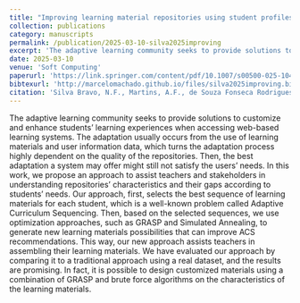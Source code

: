 ```yaml
---
title: "Improving learning material repositories using student profiles"
collection: publications
category: manuscripts
permalink: /publication/2025-03-10-silva2025improving
excerpt: 'The adaptive learning community seeks to provide solutions to customize and enhance students’ learning experiences when accessing web-based learning systems. The adaptation usually occurs from the use of learning materials and user information data, which turns the adaptation process highly dependent on the quality of the repositories. Then, the best adaptation a system may offer might still not satisfy the users’ needs. In this work, we propose an approach to assist teachers and stakeholders in understanding repositories’ characteristics and their gaps according to students’ needs. Our approach, first, selects the best sequence of learning materials for each student, which is a well-known problem called Adaptive Curriculum Sequencing. Then, based on the selected sequences, we use optimization approaches, such as GRASP and Simulated Annealing, to generate new learning materials possibilities that can improve ACS recommendations. This way, our new approach assists teachers in assembling their learning materials. We have evaluated our approach by comparing it to a traditional approach using a real dataset, and the results are promising. In fact, it is possible to design customized materials using a combination of GRASP and brute force algorithms on the characteristics of the learning materials.'
date: 2025-03-10
venue: 'Soft Computing'
paperurl: 'https://link.springer.com/content/pdf/10.1007/s00500-025-10450-0.pdf'
bibtexurl: 'http://marcelomachado.github.io/files/silva2025improving.bib'
citation: 'Silva Bravo, N.F., Martins, A.F., de Souza Fonseca Rodrigues, T.B. et al. Improving learning material repositories using student profiles. Soft Computing (2025). https://doi.org/10.1007/s00500-025-10450-0'
---
```

The adaptive learning community seeks to provide solutions to customize and enhance students’ learning experiences when accessing web-based learning systems. The adaptation usually occurs from the use of learning materials and user information data, which turns the adaptation process highly dependent on the quality of the repositories. Then, the best adaptation a system may offer might still not satisfy the users’ needs. In this work, we propose an approach to assist teachers and stakeholders in understanding repositories’ characteristics and their gaps according to students’ needs. Our approach, first, selects the best sequence of learning materials for each student, which is a well-known problem called Adaptive Curriculum Sequencing. Then, based on the selected sequences, we use optimization approaches, such as GRASP and Simulated Annealing, to generate new learning materials possibilities that can improve ACS recommendations. This way, our new approach assists teachers in assembling their learning materials. We have evaluated our approach by comparing it to a traditional approach using a real dataset, and the results are promising. In fact, it is possible to design customized materials using a combination of GRASP and brute force algorithms on the characteristics of the learning materials.
